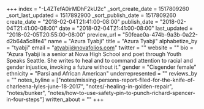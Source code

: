 +++
index = "-L4ZTefA0irMDhF2kU2c"
_sort_create_date = 1517809260
_sort_last_updated = 1517892900
_sort_publish_date = 1517809260
create_date = "2018-02-04T21:41:00-08:00"
publish_date = "2018-02-04T21:41:00-08:00"
date = "2018-02-04T21:41:00-08:00"
last_updated = "2018-02-05T20:55:00-08:00"
preview_url = "50feae0a-474b-9a3b-0a22-d2b64a5c8fe4"
name = "Azura Tyabji"
title = "Azura Tyabji"
alphabetize_by = "tyabji"
email = "atyabji@novafolios.com"
twitter = ""
website = ""
bio = "Azura Tyabji is a senior at Nova High School and poet through Youth Speaks Seattle. She writes to heal and to command attention to racial and gender injustice, invoking a future without it."
gender = "Cisgender female"
ethnicity = "Parsi and African American"
underrepresented = ""
reviews_by = ""
notes_byline = ["notes/missing-persons-report-filed-for-the-knife-of-charleena-lyles-june-18-2017", "notes/-healing-in-golden-repair", "notes/bunker", "notes/how-to-use-safety-pin-to-punch-richard-spencer-in-four-steps"]
written_about = ""
+++

